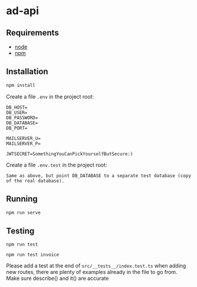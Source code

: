 # ad-api

## Requirements

- [node](https://nodejs.org/en/)
- [npm](https://docs.npmjs.com/downloading-and-installing-node-js-and-npm)

## Installation

```sh
npm install
```

Create a file `.env` in the project root:
```
DB_HOST=
DB_USER=
DB_PASSWORD=
DB_DATABASE=
DB_PORT=

MAILSERVER_U=
MAILSERVER_P=

JWTSECRET=SomethingYouCanPickYourselfButSecure:)
```

Create a file `.env.test` in the project root:
```
Same as above, but point DB_DATABASE to a separate test database (copy of the real database).
```
## Running

```sh
npm run serve
```

## Testing
```
npm run test

npm run test invoice
```
Please add a test at the end of `src/__tests__/index.test.ts` when adding new routes, there are plenty of examples already in the file to go from.
Make sure describe() and it() are accurate
